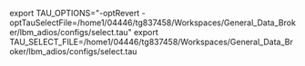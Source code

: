 
export TAU_OPTIONS="-optRevert -optTauSelectFile=/home1/04446/tg837458/Workspaces/General_Data_Broker/lbm_adios/configs/select.tau"
export TAU_SELECT_FILE=/home1/04446/tg837458/Workspaces/General_Data_Broker/lbm_adios/configs/select.tau
